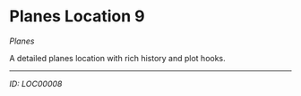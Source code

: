 # Planes Location 9

*Planes*

A detailed planes location with rich history and plot hooks.

---
*ID: LOC00008*